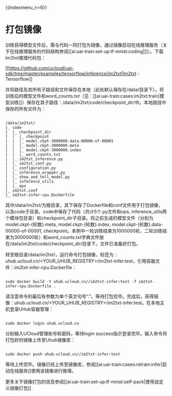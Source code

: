 {{indexmenu_n>6}}

# 打包镜像

训练获得模型文件后，需与代码一同打包为镜像，通过镜像启动在线推理服务（关于在线推理服务的代码结构参阅[[ai:uai-train:set-up:tf-mnist:coding|]]）。下载Im2txt推理代码包：

[[https://github.com/ucloud/uai-sdk/tree/master/examples/tensorflow/inference/im2txt|Im2txt - Tensorflow]]

并将路径及其所有子路径和文件保存在本地（此处默认保存在/data/目录下）。将训练后的模型文件和word\_counts.txt（见：[[ai:uai-train:cases:im2txt:train|模型训练]]）保存在其子路径：/data/im2txt/code/checkpoint_dir/中。本地路径中保存的所有文件为：

<code>
/data/im2txt/
|_ code
|  |_ checkpoint_dir
|  |  |_ checkpoint
|  |  |_ model.ckpt-3000000.data-00000-of-00001
|  |  |_ model.ckpt-3000000.meta
|  |  |_ model.ckpt-3000000.index
|  |  |_ word_counts.txt
|  |_ im2txt_inference.py
|  |_ im2txt_conf.py
|  |_ configuration.py
|  |_ inference_wrapper.py
|  |_ show_and_tell_model.py
|  |_ inference_utils
|  |_ ops
|_ im2txt.conf
|_ im2txt-infer-cpu.Dockerfile
</code>

其中/data/im2txt/为根目录，其下保存了Dockerfile和conf文件用于打包镜像，以及code子目录。code中保存了代码（共计5个.py文件和ops, inference\_utils两个模块包目录）和checkpoint\_dir子目录。将之前生成的模型文件（分别为model.ckpt-{轮数}.meta, model.ckpt-{轮数}.index, model.ckpt-{轮数}.data-00000-of-00001, checkpoint。本例中一轮训练结束为1000000轮，二轮训练结束为3000000轮）和word_counts.txt字典文件放在/data/im2txt/code/checkpoint\_dir/目录下。文件已准备好打包。

转至根目录/data/im2txt/，运行命令打包镜像，标签为：uhub.ucloud.cn/<YOUR\_UHUB\_REGISTRY>/im2txt-infer:test，引用容器文件：im2txt-infer-cpu.Dockerfile：

<code>
sudo docker build -t uhub.ucloud.cn/<YOUR_UHUB_REGISTRY>/im2txt-infer:test -f im2txt-infer-cpu.Dockerfile .
</code>

请注意命令的最后有参数为单个英文句号“.”。等待打包完毕。完成后，获得镜像：uhub.ucloud.cn/<YOUR\_UHUB\_REGISTRY>/im2txt-infer:test。在本地主机登录UHub容器管理：

<code>
sudo docker login uhub.ucloud.cn
</code>

分别输入UCloud管理账号和密码，等待login success指示登录完毕。输入命令将打包好的镜像上传至Uhub镜像库：

<code>
sudo docker push uhub.ucloud.cn/<YOUR_UHUB_REGISTRY>/im2txt-infer:test
</code>

等待上传完毕。镜像已经上传至镜像库，参阅[[ai:uai-train:cases:retrain:infer|启动在线服务]]使用该镜像进行推理。

更多关于镜像打包的信息参阅[[ai:uai-train:set-up:tf-mnist:self-pack|使用自定义镜像打包]]